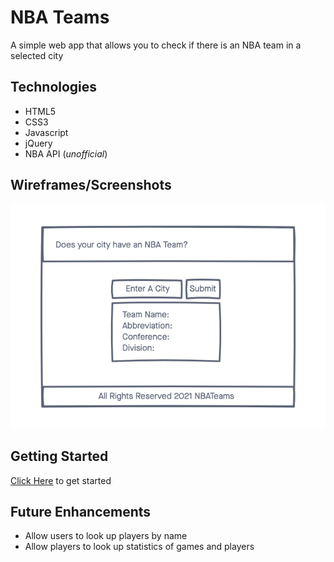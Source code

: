# NBA Teams

A simple web app that allows you to check if there is an NBA team in a selected city

## Technologies
- HTML5
- CSS3
- Javascript
- jQuery
- NBA API (_unofficial_)

## Wireframes/Screenshots
![wireframe](./images/wireframe.png)


## Getting Started
[Click Here](#) to get started

## Future Enhancements
- Allow users to look up players by name
- Allow players to look up statistics of games and players